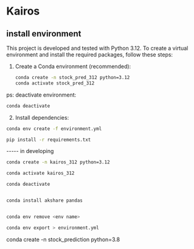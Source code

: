# Kairos

## install environment

This project is developed and tested with Python 3.12. To create a virtual environment and install the required packages, follow these steps:

1. Create a Conda environment (recommended):

   ```bash
   conda create -n stock_pred_312 python=3.12
   conda activate stock_pred_312
   ```
   
ps: deactivate environment:

```bash
conda deactivate
```
   
2. Install dependencies:

```bash
conda env create -f environment.yml

pip install -r requirements.txt


```



----- in developing



```bash
conda create -n kairos_312 python=3.12

conda activate kairos_312

conda deactivate


conda install akshare pandas 


conda env remove <env name>

conda env export > environment.yml

```


conda create -n stock_prediction python=3.8
